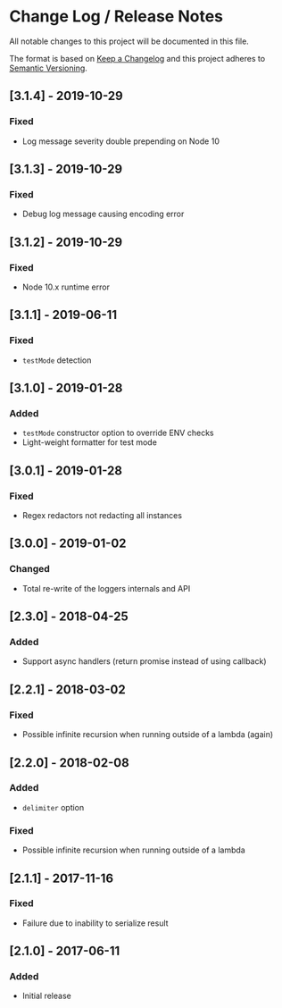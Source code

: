 # Change Log /  Release Notes
All notable changes to this project will be documented in this file.

The format is based on [Keep a Changelog](http://keepachangelog.com/)
and this project adheres to [Semantic Versioning](http://semver.org/).

## [3.1.4] - 2019-10-29
### Fixed
- Log message severity double prepending on Node 10

## [3.1.3] - 2019-10-29
### Fixed
- Debug log message causing encoding error

## [3.1.2] - 2019-10-29
### Fixed
- Node 10.x runtime error

## [3.1.1] - 2019-06-11
### Fixed
- `testMode` detection

## [3.1.0] - 2019-01-28
### Added
- `testMode` constructor option to override ENV checks
- Light-weight formatter for test mode

## [3.0.1] - 2019-01-28
### Fixed
- Regex redactors not redacting all instances

## [3.0.0] - 2019-01-02
### Changed
- Total re-write of the loggers internals and API

## [2.3.0] - 2018-04-25
### Added
- Support async handlers (return promise instead of using callback)

## [2.2.1] - 2018-03-02
### Fixed
- Possible infinite recursion when running outside of a lambda (again)

## [2.2.0] - 2018-02-08
### Added
- `delimiter` option
### Fixed
- Possible infinite recursion when running outside of a lambda

## [2.1.1] - 2017-11-16
### Fixed
- Failure due to inability to serialize result

## [2.1.0] - 2017-06-11
### Added
- Initial release
